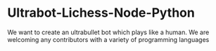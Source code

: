 # Ultrabot-Lichess-Node-Python
We want to create an ultrabullet bot which plays like a human. We are welcoming any contributors with a variety of programming languages
